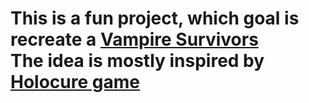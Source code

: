 <h1> This is a fun project, which goal is recreate a <a href="https://store.steampowered.com/app/1794680/Vampire_Survivors/">Vampire Survivors</a> <br>
The idea is mostly inspired by <a href="https://store.steampowered.com/app/2420510/HoloCure__Save_the_Fans/">Holocure game</a> </h1>
